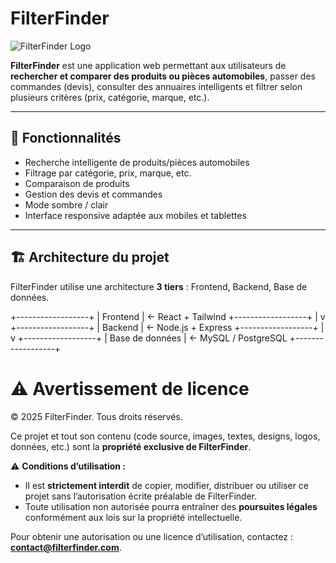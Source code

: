 # FilterFinder

![FilterFinder Logo](./src/assets/logo.png)  

**FilterFinder** est une application web permettant aux utilisateurs de **rechercher et comparer des produits ou pièces automobiles**, passer des commandes (devis), consulter des annuaires intelligents et filtrer selon plusieurs critères (prix, catégorie, marque, etc.).

---

## 🚀 Fonctionnalités

- Recherche intelligente de produits/pièces automobiles  
- Filtrage par catégorie, prix, marque, etc.  
- Comparaison de produits  
- Gestion des devis et commandes  
- Mode sombre / clair  
- Interface responsive adaptée aux mobiles et tablettes  

---

## 🏗️ Architecture du projet

FilterFinder utilise une architecture **3 tiers** : Frontend, Backend, Base de données.

   +------------------+
   |   Frontend       |  <- React + Tailwind
   +------------------+
            |
            v
   +------------------+
   |   Backend        |  <- Node.js + Express
   +------------------+
            |
            v
   +------------------+
   | Base de données  |  <- MySQL / PostgreSQL
   +------------------+
# ⚠️ Avertissement de licence

© 2025 FilterFinder. Tous droits réservés.

Ce projet et tout son contenu (code source, images, textes, designs, logos, données, etc.) sont la **propriété exclusive de FilterFinder**.  

⚠️ **Conditions d’utilisation :**
- Il est **strictement interdit** de copier, modifier, distribuer ou utiliser ce projet sans l’autorisation écrite préalable de FilterFinder.
- Toute utilisation non autorisée pourra entraîner des **poursuites légales** conformément aux lois sur la propriété intellectuelle.

Pour obtenir une autorisation ou une licence d’utilisation, contactez : **contact@filterfinder.com**.
